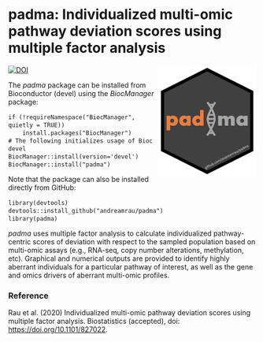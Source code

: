 # padma: Individualized multi-omic pathway deviation scores using multiple factor analysis

<img src="inst/logos/hex_padma_v2.png" align="right" width="200" />

[![DOI](https://zenodo.org/badge/177859198.svg)](https://zenodo.org/badge/latestdoi/177859198)

The *padma* package can be installed from Bioconductor (devel) 
using the *BiocManager* package:


```
if (!requireNamespace("BiocManager", quietly = TRUE))
    install.packages("BiocManager")
# The following initializes usage of Bioc devel
BiocManager::install(version='devel')
BiocManager::install("padma")
```

Note that the package can also be installed directly from GitHub:

```
library(devtools)
devtools::install_github("andreamrau/padma")
library(padma)
```

*padma* uses multiple factor analysis to calculate individualized pathway-centric scores of deviation with respect to the sampled population based on multi-omic assays (e.g., RNA-seq, copy number alterations, methylation, etc). Graphical and numerical outputs are provided to identify highly aberrant individuals for a particular pathway of interest, as well as the gene and omics drivers of aberrant multi-omic profiles.


### Reference

Rau et al. (2020) Individualized multi-omic pathway deviation scores using multiple factor analysis. Biostatistics (accepted), doi: https://doi.org/10.1101/827022.

